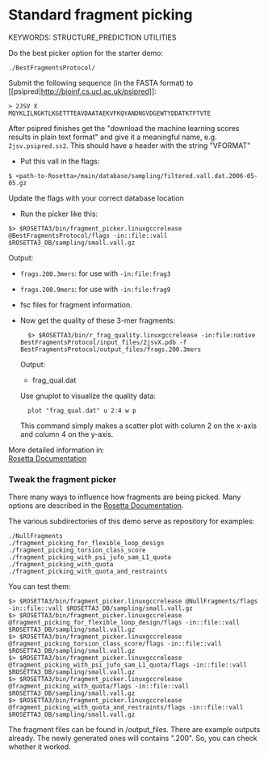 # Standard fragment picking

KEYWORDS: STRUCTURE_PREDICTION UTILITIES

Do the best picker option for the starter demo: 

`./BestFragmentsProtocol/` 

Submit the following sequence (in the FASTA format) to 
[[psipred|http://bioinf.cs.ucl.ac.uk/psipred]]:

    > 2JSV X
    MQYKLILNGKTLKGETTTEAVDAATAEKVFKQYANDNGVDGEWTYDDATKTFTVTE

After psipred finishes get the "download the machine learning scores results in 
plain text format" and give it a meaningful name, e.g. `2jsv.psipred.ss2`. This 
should have a header with the string "VFORMAT"

* Put this vall in the flags:

 `$ <path-to-Rosetta>/main/database/sampling/filtered.vall.dat.2006-05-05.gz`

  Update the flags with your correct database location

* Run the picker like this:

```
$> $ROSETTA3/bin/fragment_picker.linuxgccrelease @BestFragmentsProtocol/flags -in::file::vall $ROSETTA3_DB/sampling/small.vall.gz
```

  Output:  
  
  * `frags.200.3mers`: for use with `-in:file:frag3`
  * `frags.200.9mers`: for use with `-in:file:frag9`
  * fsc files for fragment information.

* Now get the quality of these 3-mer fragments:

        $> $ROSETTA3/bin/r_frag_quality.linuxgccrelease -in:file:native BestFragmentsProtocol/input_files/2jsvX.pdb -f BestFragmentsProtocol/output_files/frags.200.3mers

  Output:
  * frag_qual.dat

  Use gnuplot to visualize the quality data:

        plot "frag_qual.dat" u 2:4 w p

  This command simply makes a scatter plot with column 2 on the x-axis and 
  column 4 on the y-axis. 

More detailed information in:  
[Rosetta Documentation](https://www.rosettacommons.org/docs/latest/application_documentation/utilities/app-fragment-picker)

### Tweak the fragment picker

There many ways to influence how fragments are being picked.
Many options are described in the [Rosetta Documentation](https://www.rosettacommons.org/docs/latest/application_documentation/utilities/app-fragment-picker).

The various subdirectories of this demo serve as repository for examples:

```
./NullFragments  
./fragment_picking_for_flexible_loop_design
./fragment_picking_torsion_class_score
./fragment_picking_with_psi_jufo_sam_L1_quota
./fragment_picking_with_quota
./fragment_picking_with_quota_and_restraints  
```

You can test them:

```
$> $ROSETTA3/bin/fragment_picker.linuxgccrelease @NullFragments/flags -in::file::vall $ROSETTA3_DB/sampling/small.vall.gz
$> $ROSETTA3/bin/fragment_picker.linuxgccrelease @fragment_picking_for_flexible_loop_design/flags -in::file::vall $ROSETTA3_DB/sampling/small.vall.gz
$> $ROSETTA3/bin/fragment_picker.linuxgccrelease @fragment_picking_torsion_class_score/flags -in::file::vall $ROSETTA3_DB/sampling/small.vall.gz
$> $ROSETTA3/bin/fragment_picker.linuxgccrelease @fragment_picking_with_psi_jufo_sam_L1_quota/flags -in::file::vall $ROSETTA3_DB/sampling/small.vall.gz
$> $ROSETTA3/bin/fragment_picker.linuxgccrelease @fragment_picking_with_quota/flags -in::file::vall $ROSETTA3_DB/sampling/small.vall.gz
$> $ROSETTA3/bin/fragment_picker.linuxgccrelease @fragment_picking_with_quota_and_restraints/flags -in::file::vall $ROSETTA3_DB/sampling/small.vall.gz
```` 

The fragment files can be found in <whatever version you ran>/output_files. There are example outputs already. The newly generated ones will contains ".200". So, you can check whether it worked.

